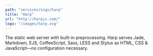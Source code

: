 ```yaml
---
path: "services/ssgs/harp"
title: "Harp"
url: "http://harpjs.com/"
logo: "/images/harp.svg"
---
```


The static web server with built-in preprocessing. Harp serves Jade, Markdown, EJS, CoffeeScript, Sass, LESS and Stylus as HTML, CSS & JavaScript—no configuration necessary.
